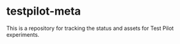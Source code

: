 # testpilot-meta
This is a repository for tracking the status and assets for Test Pilot experiments.

